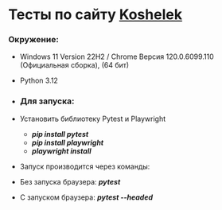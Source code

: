 # Тесты по сайту [Koshelek]([https://selenium1py.pythonanywhere.com/ru/catalogue/](https://koshelek.ru/authorization/signup))

### Окружение:
+ Windows 11 Version 22H2 / Chrome Версия 120.0.6099.110 (Официальная сборка), (64 бит)
+ Python 3.12

+ ### Для запуска:
+ Установить библиотеку Pytest и Playwright
  + ***pip install pytest***
  + ***pip install playwright***
  + ***playwright install***
+ Запуск производится через команды:
+ Без запуска браузера: ***pytest***
+ С запуском браузера: ***pytest --headed***
